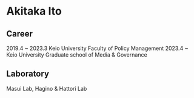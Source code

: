 # Akitaka Ito
## Career
2019.4 ~ 2023.3 Keio University Faculty of Policy Management
2023.4 ~ Keio University Graduate school of Media & Governance

## Laboratory
Masui Lab, Hagino & Hattori Lab
<!--
**Aki-Ito/Aki-Ito** is a ✨ _special_ ✨ repository because its `README.md` (this file) appears on your GitHub profile.

Here are some ideas to get you started:

- 🔭 I’m currently working on ...
- 🌱 I’m currently learning ...
- 👯 I’m looking to collaborate on ...
- 🤔 I’m looking for help with ...
- 💬 Ask me about ...
- 📫 How to reach me: ...
- 😄 Pronouns: ...
- ⚡ Fun fact: ...
-->
